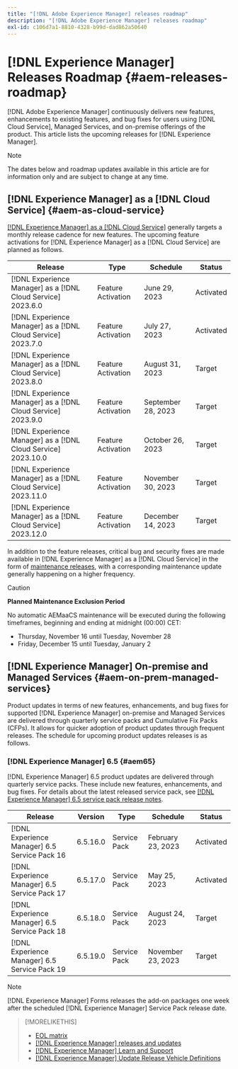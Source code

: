 ```yaml
---
title: "[!DNL Adobe Experience Manager] releases roadmap"
description: "[!DNL Adobe Experience Manager] releases roadmap"
exl-id: c106d7a1-8810-4328-b99d-dad862a50640
---
```

# [!DNL Experience Manager] Releases Roadmap {#aem-releases-roadmap}

[!DNL Adobe Experience Manager] continuously delivers new features, enhancements to existing features, and bug fixes for users using [!DNL Cloud Service], Managed Services, and on-premise offerings of the product. This article lists the upcoming releases for [!DNL Experience Manager].

>[!NOTE]
>
>The dates below and roadmap updates available in this article are for information only and are subject to change at any time.

## [!DNL Experience Manager] as a [!DNL Cloud Service] {#aem-as-cloud-service}

[[!DNL Experience Manager] as a [!DNL Cloud Service]](https://experienceleague.adobe.com/docs/experience-manager-cloud-service/content/release-notes/home.html) generally targets a monthly release cadence for new features. The upcoming feature activations for [!DNL Experience Manager] as a [!DNL Cloud Service] are planned as follows.

| Release |Type |Schedule |Status |
|---|---|---|---|
| [!DNL Experience Manager] as a [!DNL Cloud Service] 2023.6.0 |Feature Activation|June 29, 2023 |Activated|
| [!DNL Experience Manager] as a [!DNL Cloud Service] 2023.7.0 |Feature Activation|July 27, 2023 |Activated|
| [!DNL Experience Manager] as a [!DNL Cloud Service] 2023.8.0 |Feature Activation|August 31, 2023 |Target|
| [!DNL Experience Manager] as a [!DNL Cloud Service] 2023.9.0 |Feature Activation|September 28, 2023 |Target|
| [!DNL Experience Manager] as a [!DNL Cloud Service] 2023.10.0 |Feature Activation|October 26, 2023 |Target|
| [!DNL Experience Manager] as a [!DNL Cloud Service] 2023.11.0 |Feature Activation|November 30, 2023 |Target|
| [!DNL Experience Manager] as a [!DNL Cloud Service] 2023.12.0 |Feature Activation|December 14, 2023 |Target|

In addition to the feature releases, critical bug and security fixes are made available in [!DNL Experience Manager] as a [!DNL Cloud Service] in the form of [maintenance releases](https://experienceleague.adobe.com/docs/experience-manager-cloud-service/content/release-notes/maintenance/latest.html), with a corresponding maintenance update generally happening on a higher frequency.

>[!CAUTION]
>
>**Planned Maintenance Exclusion Period**
>
> No automatic AEMaaCS maintenance will be executed during the following timeframes, beginning and ending at midnight (00:00) CET:
>
>* Thursday, November 16 until Tuesday, November 28
>* Friday, December 15 until Tuesday, January 2

## [!DNL Experience Manager] On-premise and Managed Services {#aem-on-prem-managed-services}

Product updates in terms of new features, enhancements, and bug fixes for supported [!DNL Experience Manager] on-premise and Managed Services are delivered through quarterly service packs and Cumulative Fix Packs (CFPs). It allows for quicker adoption of product updates through frequent releases. The schedule for upcoming product updates releases is as follows.

### [!DNL Experience Manager] 6.5 {#aem65}

[!DNL Experience Manager] 6.5 product updates are delivered through quarterly service packs. These include new features, enhancements, and bug fixes. For details about the latest released service pack, see [[!DNL Experience Manager] 6.5 service pack release notes](https://experienceleague.adobe.com/docs/experience-manager-65/release-notes/release-notes.html).

| Release | Version | Type | Schedule | Status |
|---|---|---|---|---|
| [!DNL Experience Manager] 6.5 Service Pack 16 |6.5.16.0 | Service Pack | February 23, 2023 | Activated |
| [!DNL Experience Manager] 6.5 Service Pack 17 |6.5.17.0 | Service Pack | May 25, 2023 | Activated |
| [!DNL Experience Manager] 6.5 Service Pack 18 |6.5.18.0 | Service Pack | August 24, 2023 | Target |
| [!DNL Experience Manager] 6.5 Service Pack 19 |6.5.19.0 | Service Pack | November 23, 2023 | Target |

>[!NOTE]
>
>[!DNL Experience Manager] Forms releases the add-on packages one week after the scheduled [!DNL Experience Manager] Service Pack release date.

>[!MORELIKETHIS]
>
>* [EOL matrix](https://helpx.adobe.com/support/programs/eol-matrix.html)
>* [[!DNL Experience Manager] releases and updates](https://experienceleague.adobe.com/docs/experience-manager-release-information/aem-release-updates/aem-releases-updates.html?lang=en)
>* [[!DNL Experience Manager] Learn and Support](https://experienceleague.adobe.com/docs/experience-manager-cloud-service.html)
>* [[!DNL Experience Manager] Update Release Vehicle Definitions](/help/using/update-release-vehicle-definitions.md)
